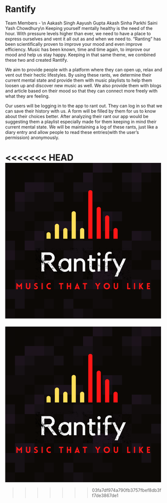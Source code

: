 # Rantify
Team Members - \n
Aakash Singh
Aayush Gupta
Akash Sinha
Parkhi Saini
Yash Chowdhury\n
Keeping yourself mentally healthy is the need of the hour. With pressure levels higher than ever, we need to have a place to express ourselves and vent it all out as and when we need to. “Ranting” has been scientifically proven to improve your mood and even improve efficiency. Music has been known, time and time again, to improve our mood and help us stay happy. Keeping in that same theme, we combined these two and created Rantify.

We aim to provide people with a platform where they can open up, relax and vent out their hectic lifestyles. By using these rants, we determine their current mental state and provide them with music playlists to help them loosen up and discover new music as well. We also provide them with blogs and article based on their mood so that they can connect more freely with what they are feeling.

Our users will be logging in to the app to rant out. They can log in so that we can save their history with us. A form will be filled by them for us to know about their choices better. After analyzing their rant our app would be suggesting them a playlist especially made for them keeping in mind their current mental state. We will be maintaining a log of these rants, just like a diary entry and allow people to read these entries(with the user’s permission) anonymously.

<<<<<<< HEAD
![alt text](logo.png)
=======
![PP](logo.png)
>>>>>>> 03fa7df974a790fb3757fbef8db3ff7de3867de1

